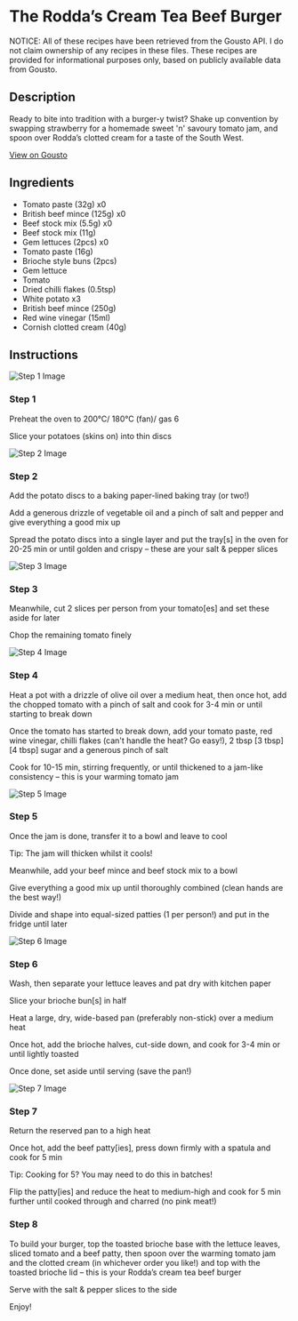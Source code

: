 # The Rodda’s Cream Tea Beef Burger

NOTICE: All of these recipes have been retrieved from the Gousto API. I do not claim ownership of any recipes in these files. These recipes are provided for informational purposes only, based on publicly available data from Gousto.

## Description

Ready to bite into tradition with a burger-y twist? Shake up convention by swapping strawberry for a homemade sweet 'n' savoury tomato jam, and spoon over Rodda’s clotted cream for a taste of the South West.

[View on Gousto](https://www.gousto.co.uk/recipes/cookbook/the-roddas-cream-tea-beef-burger)

## Ingredients

- Tomato paste (32g) x0
- British beef mince (125g) x0
- Beef stock mix (5.5g) x0
- Beef stock mix (11g)
- Gem lettuces (2pcs) x0
- Tomato paste (16g)
- Brioche style buns (2pcs)
- Gem lettuce
- Tomato
- Dried chilli flakes (0.5tsp)
- White potato x3
- British beef mince (250g)
- Red wine vinegar (15ml)
- Cornish clotted cream (40g)

## Instructions

![Step 1 Image](https://production-media.gousto.co.uk/cms/recipe-step-image/step-1-1619713137167-x200.jpg)

### Step 1

Preheat the oven to 200°C/ 180°C (fan)/ gas 6

Slice your potatoes (skins on) into thin discs

![Step 2 Image](https://production-media.gousto.co.uk/cms/recipe-step-image/step-2-1619713162779-x200.jpg)

### Step 2

Add the potato discs to a baking paper-lined baking tray (or two!)

Add a generous drizzle of vegetable oil and a pinch of salt and pepper and give everything a good mix up

Spread the potato discs into a single layer and put the tray[s] in the oven for 20-25 min or until golden and crispy – these are your salt & pepper slices

![Step 3 Image](https://production-media.gousto.co.uk/cms/recipe-step-image/step-3-1619713251383-x200.jpg)

### Step 3

Meanwhile, cut 2 slices per person from your tomato[es]<span class="text-danger"> </span>and set these aside for later

Chop the remaining tomato finely

![Step 4 Image](https://production-media.gousto.co.uk/cms/recipe-step-image/step-4-copy-1619713277942-x200.jpg)

### Step 4

Heat a pot with a drizzle of olive oil over a medium heat, then once hot, add the chopped tomato with a pinch of salt and cook for 3-4 min or until starting to break down

Once the tomato has started to break down, add your tomato paste, red wine vinegar, chilli flakes (can't handle the heat? Go easy!), 2 tbsp <span class="text-purple">[3 tbsp]</span> <span class="text-danger">[4 tbsp]</span> sugar and a generous pinch of salt

Cook for 10-15 min, stirring frequently, or until thickened to a jam-like consistency – this is your warming tomato jam

![Step 5 Image](https://production-media.gousto.co.uk/cms/recipe-step-image/step-5-1619713302810-x200.jpg)

### Step 5

Once the jam is done, transfer it to a bowl and leave to cool

Tip: The jam will thicken whilst it cools!

Meanwhile, add your beef mince and beef stock mix to a bowl

Give everything a good mix up until thoroughly combined (clean hands are the best way!)

Divide and shape into equal-sized patties (1 per person!) and put in the fridge until later

![Step 6 Image](https://production-media.gousto.co.uk/cms/recipe-step-image/step-6-copy-1619713313564-x200.jpg)

### Step 6

Wash, then separate your lettuce leaves and pat dry with kitchen paper

Slice your brioche bun[s] in half

Heat a large, dry, wide-based pan (preferably non-stick) over a medium heat

Once hot, add the brioche halves, cut-side down, and cook for 3-4 min or until lightly toasted

Once done, set aside until serving (save the pan!)

![Step 7 Image](https://production-media.gousto.co.uk/cms/recipe-step-image/step-7-copy-1619713331619-x200.jpg)

### Step 7

Return the reserved pan to a high heat

Once hot, add the beef patty[ies], press down firmly with a spatula and cook for 5 min

Tip: Cooking for 5? You may need to do this in batches!

Flip the patty[ies] and reduce the heat to medium-high and cook for 5 min further until cooked through and charred (no pink meat!)

### Step 8

To build your burger, top the toasted brioche base with the lettuce leaves, sliced tomato and a beef patty, then spoon over the warming tomato jam and the clotted cream (in whichever order you like!) and top with the toasted brioche lid – this is your Rodda’s cream tea beef burger

Serve with the salt & pepper slices to the side

Enjoy!

